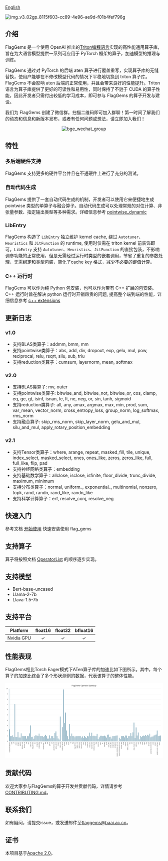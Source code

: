 [English](./README.md)

![img_v3_02gp_8115f603-cc89-4e96-ae9d-f01b4fef796g](https://github.com/user-attachments/assets/97950fc6-62bb-4b6a-b8d5-5751c14492fa)

## 介绍

FlagGems 是一个使用 OpenAI 推出的[Triton编程语言](https://github.com/openai/triton)实现的高性能通用算子库，旨在为大语言模型提供一系列可应用于 PyTorch 框架的算子，加速模型的推理与训练。

FlagGems 通过对 PyTorch 的后端 aten 算子进行覆盖重写，实现算子库的无缝替换，使用户能够在不修改模型代码的情况下平稳地切换到 triton 算子库。FlagGems 不会影响 aten 后端的正常使用，并且会带来良好的性能提升。Triton 语言为算子库提供了更好的可读性和易用性，同时保持了不逊于 CUDA 的算子性能，因此开发者只需付出较低的学习成本，即可参与 FlagGems 的算子开发与建设。

我们为 FlagGems 创建了微信群。扫描二维码即可加入群聊！第一时间了解我们的动态和信息和新版本发布，或者有任何问题或想法，请立即加入我们！

<p align="center">
 <img src="https://github.com/user-attachments/assets/69019a23-0550-44b1-ac42-e73f06cb55d6" alt="bge_wechat_group" class="center" width="200">
</p>

## 特性

### 多后端硬件支持
FlagGems 支持更多的硬件平台并且在不通硬件上进行了充分的测试。

### 自动代码生成
FlagGems 提供了一套自动代码生成的机制，开发者可以使用它来便捷地生成 pointwise 类型的单算子与融合算子。自动代码生成可以处理常规的对位计算、非张量参数、指定输出类型等多种需求。详细信息参考 [pointwise_dynamic](docs/pointwise_dynamic.md)

### LibEntry
FlagGems 构造了 `LibEntry` 独立维护 kernel cache, 绕过 `Autotuner`、`Heuristics` 和 `JitFunction` 的 runtime, 使用时仅需在 triton kernel 前装饰即可。`LibEntry` 支持 `Autotuner`、`Heuristics`、`JitFunction` 的直接包装，不影响调参功能的正常使用，但是无需经过运行时类型的嵌套调用，节省了重复的参数处理，无需绑定和类型包装，简化了cache key 格式，减少不必要的键值计算。

### C++ 运行时
FlagGems 可以作为纯 Python 包安装，也可以作为带有 C++ 扩展的包安装。C++ 运行时旨在解决 python 运行时开销昂贵的问题, 提高整个端到端的性能，详细信息参考 [c++ extensions](docs/build_flaggems_with_c_extensions.md)

## 更新日志

### v1.0
- 支持BLAS类算子：addmm, bmm, mm
- 支持pointwise类算子：abs, add, div, dropout, exp, gelu, mul, pow, reciprocal, relu, rsqrt, silu, sub, triu
- 支持reduction类算子：cumsum, layernorm, mean, softmax

### v2.0
- 支持BLAS类算子: mv, outer
- 支持pointwise类算子: bitwise_and, bitwise_not, bitwise_or, cos, clamp, eq, ge, gt, isinf, isnan, le, lt, ne, neg, or, sin, tanh, sigmoid
- 支持reduction类算子: all, any, amax, argmax, max, min, prod, sum, var_mean, vector_norm, cross_entropy_loss, group_norm, log_softmax, rms_norm
- 支持融合算子: skip_rms_norm, skip_layer_norm, gelu_and_mul, silu_and_mul, apply_rotary_position_embedding

### v2.1
- 支持Tensor类算子：where, arange, repeat, masked_fill, tile, unique, index_select, masked_select, ones, ones_like, zeros, zeros_like, full, full_like, flip, pad
- 支持神经网络类算子：embedding
- 支持基础数学算子：allclose, isclose, isfinite, floor_divide, trunc_divide, maximum, minimum
- 支持分布类算子：normal, uniform_, exponential_, multinomial, nonzero, topk, rand, randn, rand_like, randn_like
- 支持科学计算算子：erf, resolve_conj, resolve_neg

## 快速入门

参考文档 [开始使用](docs/get_start_with_flaggems.md) 快速安装使用 flag_gems

## 支持算子

算子将按照文档 [OperatorList](docs/operator_list.md) 的顺序逐步实现。

## 支持模型

- Bert-base-uncased
- Llama-2-7b
- Llava-1.5-7b

## 支持平台

| Platform | float16 | float32 | bfloat16 |
| :---: | :---: | :---: | :---: |
| Nvidia GPU | ✓ | ✓ | ✓ |

## 性能表现

FlagGems相比Torch Eager模式下ATen算子库的加速比如下图所示。其中，每个算子的加速比综合了多个形状测例的数据，代表该算子的整体性能。

![算子加速比](./docs/assets/speedup-20250423.png)

## 贡献代码

欢迎大家参与FlagGems的算子开发并贡献代码，详情请参考[CONTRIBUTING.md](/CONTRIBUTING_cn.md)。

## 联系我们

如有疑问，请提交issue，或发送邮件至<a href="mailto:flaggems@baai.ac.cn">flaggems@baai.ac.cn</a>。

## 证书

本项目基于[Apache 2.0](./LICENSE)。
